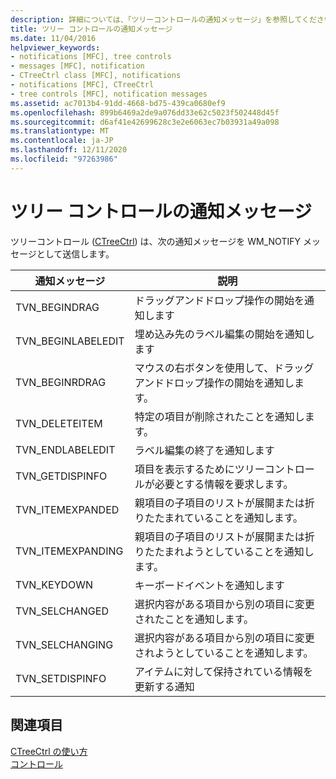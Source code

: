 ```yaml
---
description: 詳細については、「ツリーコントロールの通知メッセージ」を参照してください。
title: ツリー コントロールの通知メッセージ
ms.date: 11/04/2016
helpviewer_keywords:
- notifications [MFC], tree controls
- messages [MFC], notification
- CTreeCtrl class [MFC], notifications
- notifications [MFC], CTreeCtrl
- tree controls [MFC], notification messages
ms.assetid: ac7013b4-91dd-4668-bd75-439ca0680ef9
ms.openlocfilehash: 899b6469a2de9a076dd33e62c5023f502448d45f
ms.sourcegitcommit: d6af41e42699628c3e2e6063ec7b03931a49a098
ms.translationtype: MT
ms.contentlocale: ja-JP
ms.lasthandoff: 12/11/2020
ms.locfileid: "97263986"
---
```

# <a name="tree-control-notification-messages"></a>ツリー コントロールの通知メッセージ

ツリーコントロール ([CTreeCtrl](../mfc/reference/ctreectrl-class.md)) は、次の通知メッセージを WM_NOTIFY メッセージとして送信します。

|通知メッセージ|説明|
|--------------------------|-----------------|
|TVN_BEGINDRAG|ドラッグアンドドロップ操作の開始を通知します|
|TVN_BEGINLABELEDIT|埋め込み先のラベル編集の開始を通知します|
|TVN_BEGINRDRAG|マウスの右ボタンを使用して、ドラッグアンドドロップ操作の開始を通知します。|
|TVN_DELETEITEM|特定の項目が削除されたことを通知します。|
|TVN_ENDLABELEDIT|ラベル編集の終了を通知します|
|TVN_GETDISPINFO|項目を表示するためにツリーコントロールが必要とする情報を要求します。|
|TVN_ITEMEXPANDED|親項目の子項目のリストが展開または折りたたまれていることを通知します。|
|TVN_ITEMEXPANDING|親項目の子項目のリストが展開または折りたたまれようとしていることを通知します。|
|TVN_KEYDOWN|キーボードイベントを通知します|
|TVN_SELCHANGED|選択内容がある項目から別の項目に変更されたことを通知します。|
|TVN_SELCHANGING|選択内容がある項目から別の項目に変更されようとしていることを通知します。|
|TVN_SETDISPINFO|アイテムに対して保持されている情報を更新する通知|

## <a name="see-also"></a>関連項目

[CTreeCtrl の使い方](../mfc/using-ctreectrl.md)<br/>
[コントロール](../mfc/controls-mfc.md)
